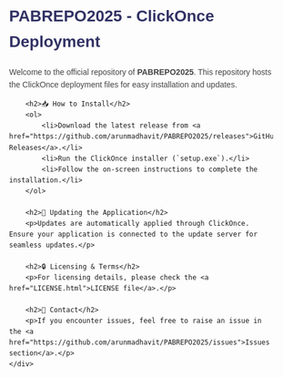<!DOCTYPE html>
<html lang="en">
<head>
    <meta charset="UTF-8">
    <meta name="viewport" content="width=device-width, initial-scale=1.0">
    <title>PABREPO2025 - ClickOnce Deployment</title>
    <style>
        body { font-family: Arial, sans-serif; line-height: 1.6; }
        h1 { color: #333366; }
        p { color: #444; }
        .container { max-width: 800px; margin: auto; padding: 20px; }
    </style>
</head>
<body>
    <div class="container">
        <h1>PABREPO2025 - ClickOnce Deployment</h1>
        <p>Welcome to the official repository of <strong>PABREPO2025</strong>. This repository hosts the ClickOnce deployment files for easy installation and updates.</p>

        <h2>📥 How to Install</h2>
        <ol>
            <li>Download the latest release from <a href="https://github.com/arunmadhavit/PABREPO2025/releases">GitHub Releases</a>.</li>
            <li>Run the ClickOnce installer (`setup.exe`).</li>
            <li>Follow the on-screen instructions to complete the installation.</li>
        </ol>

        <h2>🔄 Updating the Application</h2>
        <p>Updates are automatically applied through ClickOnce. Ensure your application is connected to the update server for seamless updates.</p>

        <h2>🔒 Licensing & Terms</h2>
        <p>For licensing details, please check the <a href="LICENSE.html">LICENSE file</a>.</p>

        <h2>📢 Contact</h2>
        <p>If you encounter issues, feel free to raise an issue in the <a href="https://github.com/arunmadhavit/PABREPO2025/issues">Issues section</a>.</p>
    </div>
</body>
</html>
